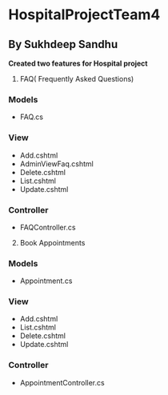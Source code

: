 # HospitalProjectTeam4

## By Sukhdeep Sandhu

__Created two features for Hospital project__

1) FAQ( Frequently Asked Questions)

### Models

* FAQ.cs

### View

* Add.cshtml
* AdminViewFaq.cshtml
* Delete.cshtml
* List.cshtml
* Update.cshtml

### Controller

* FAQController.cs

2) Book Appointments

### Models

* Appointment.cs

### View

* Add.cshtml
* List.cshtml
* Delete.cshtml
* Update.cshtml

### Controller

* AppointmentController.cs
